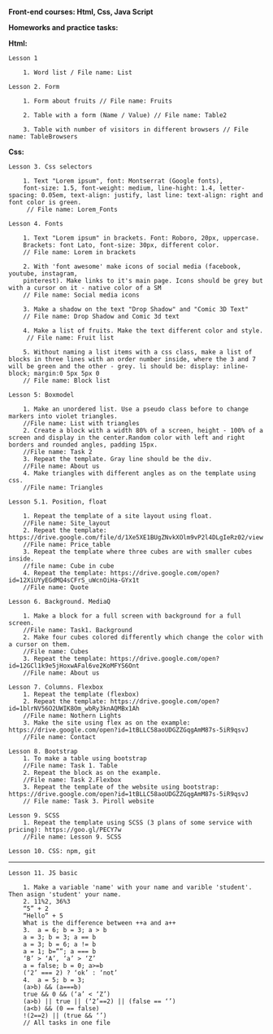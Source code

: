 **Front-end courses: Html, Css, Java Script**



**Homeworks and practice tasks:**


**Html:**
	
	Lesson 1

		1. Word list / File name: List
	
	Lesson 2. Form
		
		1. Form about fruits // File name: Fruits

		2. Table with a form (Name / Value) // File name: Table2

		3. Table with number of visitors in different browsers // File name: TableBrowsers

**Css:**

	Lesson 3. Css selectors

		1. Text "Lorem ipsum", font: Montserrat (Google fonts),
		font-size: 1.5, font-weight: medium, line-hight: 1.4, letter-spacing: 0.05em, text-align: justify, last line: text-align: right and font color is green.
		 // File name: Lorem_Fonts
	
	Lesson 4. Fonts

		1. Text "Lorem ipsum" in brackets. Font: Roboro, 20px, uppercase.
		Brackets: font Lato, font-size: 30px, different color.
		// File name: Lorem in brackets

		2. With 'font awesome' make icons of social media (facebook, youtube, instagram,
		pinterest). Make links to it's main page. Icons should be grey but with a cursor on it - native color of a SM 
		// File name: Social media icons

		3. Make a shadow on the text "Drop Shadow" and "Comic 3D Text" 
		// File name: Drop Shadow and Comic 3d text
		
		4. Make a list of fruits. Make the text different color and style.
		 // File name: Fruit list
		
		5. Without naming a list items with a css class, make a list of blocks in three lines with an order number inside, where the 3 and 7 will be green and the other - grey. li should be: display: inline-block; margin:0 5px 5px 0 
		// File name: Block list
	
	Lesson 5: Boxmodel
		
		1. Make an unordered list. Use a pseudo class before to change markers into violet triangles.
		//File name: List with triangles
		2. Create a block with a width 80% of a screen, height - 100% of a screen and display in the center.Random color with left and right borders and rounded angles, padding 15px.
		//File name: Task 2
		3. Repeat the template. Gray line should be the div.
		//File name: About us
		4. Make triangles with different angles as on the template using css.
		//File name: Triangles
		
	Lesson 5.1. Position, float
	
		1. Repeat the template of a site layout using float.
		//File name: Site_layout
		2. Repeat the template: https://drive.google.com/file/d/1Xe5XE1BUgZNvkXOlm9vP2l4DLgIeRz02/view
		//File name: Price_table
		3. Repeat the template where three cubes are with smaller cubes inside.
		//file name: Cube in cube
		4. Repeat the template: https://drive.google.com/open?id=12XiUYyEGdMQ4sCFrS_uWcnOiHa-GYx1t
		//File name: Quote
		
	Lesson 6. Background. MediaQ
	
		1. Make a block for a full screen with background for a full screen.
		//File name: Task1. Background
		2. Make four cubes colored differently which change the color with a cursor on them. 
		//File name: Cubes
		3. Repeat the template: https://drive.google.com/open?id=12GCl1k9e5jHoxwAFal6ve2KoMFYS6Ont
		//File name: About us
		
	Lesson 7. Columns. Flexbox
		1. Repeat the template (flexbox)
		2. Repeat the template: https://drive.google.com/open?id=1blrNV56O2UWIK8Om_wbRy3knAQMBx1Ah
		//File name: Nothern Lights
		3. Make the site using flex as on the example: https://drive.google.com/open?id=1tBLLC58aoUDGZZGqgAmM87s-5iR9qsvJ
		//File name: Contact
		
	Lesson 8. Bootstrap
		1. To make a table using bootstrap
		//File name: Task 1. Table
		2. Repeat the block as on the example.
		//File name: Task 2.Flexbox
		3. Repeat the template of the website using bootstrap: https://drive.google.com/open?id=1tBLLC58aoUDGZZGqgAmM87s-5iR9qsvJ
		// File name: Task 3. Piroll website

	Lesson 9. SCSS
		1. Repeat the template using SCSS (3 plans of some service with pricing): https://goo.gl/PECY7w
		//File name: Lesson 9. SCSS
		
	Lesson 10. CSS: npm, git
		
_________________________________

	Lesson 11. JS basic
	
		1. Make a variable 'name' with your name and varible 'student'. Then asign 'student' your name.
		2. 11%2, 36%3
		“5” + 2
		“Hello” + 5
		What is the difference between ++a and a++
		3.  a = 6; b = 3; a > b
 		a = 3; b = 3; a == b
 		a = 3; b = 6; a != b
 		a = 1; b=””; a === b
 		‘B’ > ‘A’, ‘a’ > ‘Z’
		a = false; b = 0; a>=b
 		(‘2’ === 2) ? ‘ok’ : ‘not’
		4.  a = 5; b = 3;
 		(a>b) && (a===b)
 		true && 0 && (‘a’ < ‘Z’)
 		(a>b) || true || (‘2’==2) || (false == ‘’)
 		(a<b) && (0 == false)
 		!(2==2) || (true && ‘’)
		// All tasks in one file
		
